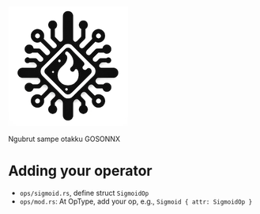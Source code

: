 ![](assets/logo.png)

Ngubrut sampe otakku GOSONNX

# Adding your operator

- `ops/sigmoid.rs`, define struct `SigmoidOp`
- `ops/mod.rs`: At OpType, add your op, e.g., `Sigmoid { attr: SigmoidOp }`
